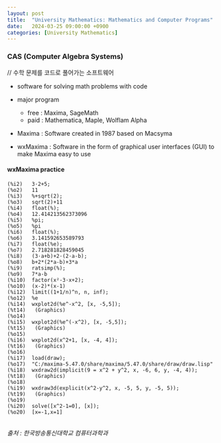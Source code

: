 ```yaml
---
layout: post
title:  "University Mathematics: Mathematics and Computer Programs"
date:   2024-03-25 09:00:00 +0900
categories: [University Mathematics]
---
```


### CAS (Computer Algebra Systems)  
   
// 수학 문제를 코드로 풀어가는 소프트웨어   
- software for solving math problems with code   
- major program   
  - free : Maxima, SageMath   
  - paid : Mathematica, Maple, Wolflam Alpha   
   
- Maxima : Software created in 1987 based on Macsyma   
- wxMaxima : Software in the form of graphical user interfaces (GUI) to make Maxima easy to use   
   
#### wxMaxima practice   
   
```
(%i2)	3·2+5;
(%o2)	11
(%i3)	%+sqrt(2);
(%o3)	sqrt(2)+11
(%i4)	float(%);
(%o4)	12.414213562373096
(%i5)	%pi;
(%o5)	%pi
(%i6)	float(%);
(%o6)	3.141592653589793
(%i7)	float(%e);
(%o7)	2.718281828459045
(%i8)	(3·a+b)+2·(2·a-b);
(%o8)	b+2*(2*a-b)+3*a
(%i9)	ratsimp(%);
(%o9)	7*a-b
(%i10)	factor(x²-3·x+2);
(%o10)	(x-2)*(x-1)
(%i12)	limit((1+1/n)^n, n, inf);
(%o12)	%e
(%i14)	wxplot2d(%e^-x^2, [x, -5,5]);
(%t14)	 (Graphics) 
(%o14)	
(%i15)	wxplot2d(%e^(-x^2), [x, -5,5]);
(%t15)	 (Graphics) 
(%o15)	
(%i16)	wxplot2d(x^2+1, [x, -4, 4]);
(%t16)	 (Graphics) 
(%o16)	
(%i17)	load(draw);
(%o17)	"C:/maxima-5.47.0/share/maxima/5.47.0/share/draw/draw.lisp"
(%i18)	wxdraw2d(implicit(9 = x^2 + y^2, x, -6, 6, y, -4, 4));
(%t18)	 (Graphics) 
(%o18)	
(%i19)	wxdraw3d(explicit(x^2-y^2, x, -5, 5, y, -5, 5));
(%t19)	 (Graphics) 
(%o19)	
(%i20)	solve([x^2-1=0], [x]);
(%o20)	[x=-1,x=1]
```
   
<br />
<cite>출처 : 한국방송통신대학교 컴퓨터과학과</cite>
